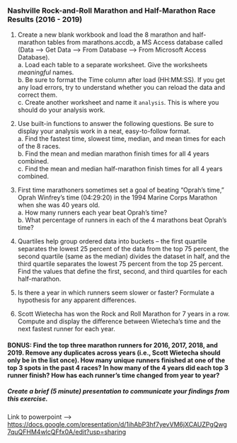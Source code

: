 ### Nashville Rock-and-Roll Marathon and Half-Marathon Race Results (2016 - 2019)

1. Create a new blank workbook and load the 8 marathon and half-marathon tables from marathons.accdb, a MS Access database called (Data --> Get Data --> From Database --> From Microsoft Access Database).  
    a. Load each table to a separate worksheet. Give the worksheets *_meaningful_* names.  
    b. Be sure to format the Time column after load (HH:MM:SS). If you get any load errors, try to understand whether you can reload the data and correct them.  
    c. Create another worksheet and name it `analysis`. This is where you should do your analysis work.  

2. Use built-in functions to answer the following questions. Be sure to display your analysis work in a neat, easy-to-follow format.    
    a. Find the fastest time, slowest time, median, and mean times for each of the 8 races.  
    b. Find the mean and median marathon finish times for all 4 years combined.  
    c. Find the mean and median half-marathon finish times for all 4 years combined.  

3. First time marathoners sometimes set a goal of beating “Oprah’s time,” Oprah Winfrey’s time (04:29:20) in the 1994 Marine Corps Marathon when she was 40 years old.  
        a. How many runners each year beat Oprah’s time?  
        b. What percentage of runners in each of the 4 marathons beat Oprah’s time?  

4. Quartiles help group ordered data into buckets – the first quartile separates the lowest 25 percent of the data from the top 75 percent, the second quartile (same as the median) divides the dataset in half, and the third quartile separates the lowest 75 percent from the top 25 percent. Find the values that define the first, second, and third quartiles for each half-marathon.

5. Is there a year in which runners seem slower or faster? Formulate a hypothesis for any apparent differences.

6. Scott Wietecha has won the Rock and Roll Marathon for 7 years in a row. Compute and display the difference between Wietecha’s time and the next fastest runner for each year.

#### BONUS: Find the top three marathon runners for 2016, 2017, 2018, and 2019. Remove any duplicates across years (i.e., Scott Wietecha should only be in the list once). How many unique runners finished at one of the top 3 spots in the past 4 races? In how many of the 4 years did each top 3 runner finish? How has each runner’s time changed from year to year?

##### Create a brief (5 minute) presentation to communicate your findings from this exercise.


Link to powerpoint -->  https://docs.google.com/presentation/d/1ihAbP3hf7yevVM6jXCAUZPgQwg7quQFHM4wlcQFfx0A/edit?usp=sharing

